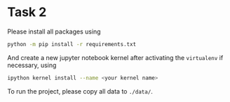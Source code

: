# Task 2
Please install all packages using
```bash
python -m pip install -r requirements.txt
```
And create a new jupyter notebook kernel after activating the ```virtualenv``` if necessary, using
```bash
ipython kernel install --name <your kernel name>
```
To run the project, please copy all data to ```./data/```.
